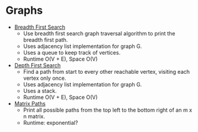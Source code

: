 # Graphs

* [Breadth First Search](breadth_first_paths.py)
	* Use breadth first search graph traversal algorithm to print the breadth first path.
	* Uses adjacency list implementation for graph G.
	* Uses a queue to keep track of vertices.
	* Runtime O(V + E), Space O(V)
* [Depth First Search](depth_first_search.py)
	* Find a path from start to every other reachable vertex, visiting each vertex only once.
	* Uses adjacency list implementation for graph G.
	* Uses a stack.
	* Runtime O(V + E), Space O(V)
* [Matrix Paths](matrix_paths.py)
	* Print all possible paths from the top left to the bottom right of an m x n matrix.
	* Runtime: exponential?
